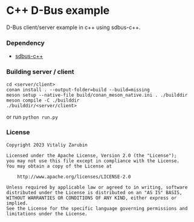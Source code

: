 # C++ D-Bus example

D-Bus client/server example in c++ using sdbus-c++.

### Dependency

* [sdbus-c++](https://github.com/Kistler-Group/sdbus-cpp)

### Building server / client

```shell
cd <server/client>
conan install . --output-folder=build --build=missing
meson setup --native-file build/conan_meson_native.ini . ./builddir
meson compile -C ./builddir
./builddir/<server/client>
```

or run `python run.py`

### License

```
Copyright 2023 Vitaliy Zarubin

Licensed under the Apache License, Version 2.0 (the "License");
you may not use this file except in compliance with the License.
You may obtain a copy of the License at

    http://www.apache.org/licenses/LICENSE-2.0

Unless required by applicable law or agreed to in writing, software
distributed under the License is distributed on an "AS IS" BASIS,
WITHOUT WARRANTIES OR CONDITIONS OF ANY KIND, either express or implied.
See the License for the specific language governing permissions and
limitations under the License.
```
